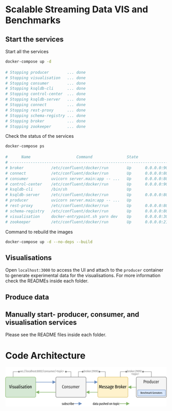 # Scalable Streaming Data VIS and Benchmarks

## Start the services

Start all the services

```bash
docker-compose up -d

# Stopping producer        ... done
# Stopping visualisation   ... done
# Stopping consumer        ... done
# Stopping ksqldb-cli      ... done
# Stopping control-center  ... done
# Stopping ksqldb-server   ... done
# Stopping connect         ... done
# Stopping rest-proxy      ... done
# Stopping schema-registry ... done
# Stopping broker          ... done
# Stopping zookeeper       ... done
```

Check the status of the services

```bash
docker-compose ps

#      Name                    Command               State                                         Ports
# ---------------------------------------------------------------------------------------------------------------------------------------------
# broker            /etc/confluent/docker/run        Up      0.0.0.0:9092->9092/tcp,:::9092->9092/tcp, 0.0.0.0:9101->9101/tcp,:::9101->9101/tcp
# connect           /etc/confluent/docker/run        Up      0.0.0.0:8083->8083/tcp,:::8083->8083/tcp, 9092/tcp
# consumer          uvicorn server.main:app -- ...   Up      0.0.0.0:8002->8002/tcp,:::8002->8002/tcp
# control-center    /etc/confluent/docker/run        Up      0.0.0.0:9021->9021/tcp,:::9021->9021/tcp
# ksqldb-cli        /bin/sh                          Up
# ksqldb-server     /etc/confluent/docker/run        Up      0.0.0.0:8088->8088/tcp,:::8088->8088/tcp
# producer          uvicorn server.main:app -- ...   Up
# rest-proxy        /etc/confluent/docker/run        Up      0.0.0.0:8082->8082/tcp,:::8082->8082/tcp
# schema-registry   /etc/confluent/docker/run        Up      0.0.0.0:8081->8081/tcp,:::8081->8081/tcp
# visualisation     docker-entrypoint.sh yarn dev    Up      0.0.0.0:3000->3000/tcp,:::3000->3000/tcp
# zookeeper         /etc/confluent/docker/run        Up      0.0.0.0:2181->2181/tcp,:::2181->2181/tcp, 2888/tcp, 3888/tcp
```

Command to rebuild the images

```bash
docker-compose up -d --no-deps --build
```

## Visualisations

Open `localhost:3000` to access the UI and attach to the `producer` container to generate experimental data for the visualisations. For more information check the READMEs inside each folder.

## Produce data

## Manually start- producer, consumer, and visualisation services

Please see the README files inside each folder.

# Code Architecture

![alt text](./achitecture-code.png "Code architecture")
